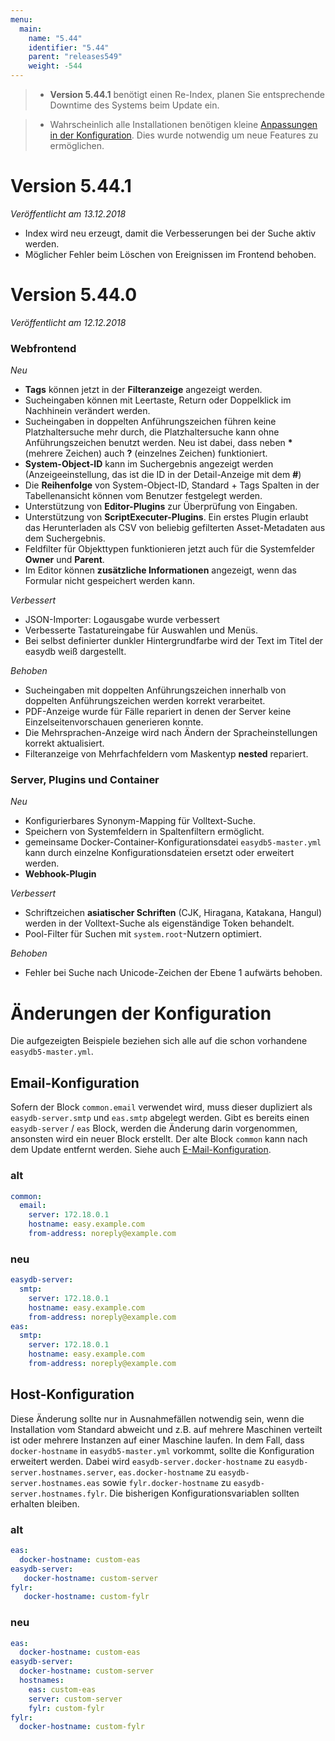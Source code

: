 ```yaml
---
menu:
  main:
    name: "5.44"
    identifier: "5.44"
    parent: "releases549"
    weight: -544
---
```


> * **Version 5.44.1** benötigt einen Re-Index, planen Sie entsprechende Downtime des Systems beim Update ein.

> * Wahrscheinlich alle Installationen benötigen kleine [Anpassungen in der Konfiguration](#änderungen-der-konfiguration). Dies wurde notwendig um neue Features zu ermöglichen.

# Version 5.44.1

*Veröffentlicht am 13.12.2018*

* Index wird neu erzeugt, damit die Verbesserungen bei der Suche aktiv werden.
* Möglicher Fehler beim Löschen von Ereignissen im Frontend behoben.

# Version 5.44.0

*Veröffentlicht am 12.12.2018*

### Webfrontend

*Neu*

* **Tags** können jetzt in der **Filteranzeige** angezeigt werden.
* Sucheingaben können mit Leertaste, Return oder Doppelklick im Nachhinein verändert werden.
* Sucheingaben in doppelten Anführungszeichen führen keine Platzhaltersuche mehr durch, die Platzhaltersuche kann ohne Anführungszeichen benutzt werden. Neu ist dabei, dass neben **\*** (mehrere Zeichen) auch **?** (einzelnes Zeichen) funktioniert.
* **System-Object-ID** kann im Suchergebnis angezeigt werden (Anzeigeeinstellung, das ist die ID in der Detail-Anzeige mit dem **#**)
* Die **Reihenfolge** von System-Object-ID, Standard + Tags Spalten in der Tabellenansicht können vom Benutzer festgelegt werden.
* Unterstützung von **Editor-Plugins** zur Überprüfung von Eingaben.
* Unterstützung von **ScriptExecuter-Plugins**. Ein erstes Plugin erlaubt das Herunterladen als CSV von beliebig gefilterten Asset-Metadaten aus dem Suchergebnis.
* Feldfilter für Objekttypen funktionieren jetzt auch für die Systemfelder **Owner** und **Parent**.
* Im Editor können **zusätzliche Informationen** angezeigt, wenn das Formular nicht gespeichert werden kann.

*Verbessert*

* JSON-Importer: Logausgabe wurde verbessert
* Verbesserte Tastatureingabe für Auswahlen und Menüs.
* Bei selbst definierter dunkler Hintergrundfarbe wird der Text im Titel der easydb weiß dargestellt.

*Behoben*

* Sucheingaben mit doppelten Anführungszeichen innerhalb von doppelten Anführungszeichen werden korrekt verarbeitet.
* PDF-Anzeige wurde für Fälle repariert in denen der Server keine Einzelseitenvorschauen generieren konnte.
* Die Mehrsprachen-Anzeige wird nach Ändern der Spracheinstellungen korrekt aktualisiert.
* Filteranzeige von Mehrfachfeldern vom Maskentyp **nested** repariert.

### Server, Plugins und Container

*Neu*

* Konfigurierbares Synonym-Mapping für Volltext-Suche.
* Speichern von Systemfeldern in Spaltenfiltern ermöglicht.
* gemeinsame Docker-Container-Konfigurationsdatei `easydb5-master.yml` kann durch einzelne Konfigurationsdateien ersetzt oder erweitert werden.
* **Webhook-Plugin**

*Verbessert*

* Schriftzeichen **asiatischer Schriften** (CJK, Hiragana, Katakana, Hangul) werden in der Volltext-Suche als eigenständige Token behandelt.
* Pool-Filter für Suchen mit `system.root`-Nutzern optimiert.

*Behoben*

* Fehler bei Suche nach Unicode-Zeichen der Ebene 1 aufwärts behoben.


# Änderungen der Konfiguration

Die aufgezeigten Beispiele beziehen sich alle auf die schon vorhandene `easydb5-master.yml`.

## Email-Konfiguration

Sofern der Block `common.email` verwendet wird, muss dieser dupliziert als `easydb-server.smtp` und `eas.smtp` abgelegt werden. Gibt es bereits einen `easydb-server` / `eas` Block, werden die Änderung darin vorgenommen, ansonsten wird ein neuer Block erstellt. Der alte Block `common` kann nach dem Update entfernt werden. Siehe auch [E-Mail-Konfiguration](/en/sysadmin/configuration/easydb-server.yml/email).

### alt

````yaml
common:
  email:
    server: 172.18.0.1
    hostname: easy.example.com
    from-address: noreply@example.com
````

### neu

````yaml
easydb-server:
  smtp:
    server: 172.18.0.1
    hostname: easy.example.com
    from-address: noreply@example.com
eas:
  smtp:
    server: 172.18.0.1
    hostname: easy.example.com
    from-address: noreply@example.com
````
## Host-Konfiguration

Diese Änderung sollte nur in Ausnahmefällen notwendig sein, wenn die Installation vom Standard abweicht und z.B. auf mehrere Maschinen verteilt ist oder mehrere Instanzen auf einer Maschine laufen. In dem Fall, dass `docker-hostname` in `easydb5-master.yml` vorkommt, sollte die Konfiguration erweitert werden. Dabei wird `easydb-server.docker-hostname` zu `easydb-server.hostnames.server`, `eas.docker-hostname` zu `easydb-server.hostnames.eas` sowie `fylr.docker-hostname` zu `easydb-server.hostnames.fylr`. Die bisherigen Konfigurationsvariablen sollten erhalten bleiben.

### alt

````yml
eas:
  docker-hostname: custom-eas
easydb-server:
   docker-hostname: custom-server
fylr:
   docker-hostname: custom-fylr
````
### neu

````yaml
eas:
  docker-hostname: custom-eas
easydb-server:
  docker-hostname: custom-server
  hostnames:
    eas: custom-eas
    server: custom-server
    fylr: custom-fylr
fylr:
  docker-hostname: custom-fylr
````
